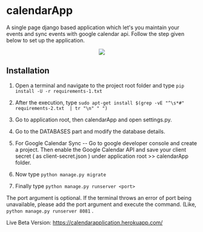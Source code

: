 # calendarApp
A single page django based application which let's you maintain your events and sync events with google calendar api. Follow the step given below to set up the application.

<p align="center">
  <a href="http://www.youtube.com/watch?v=Ntcw0H0hwPU" target="_blank">
    <img src="https://i.imgsafe.org/c829b0c10d.png">
  </a>
</p>

## Installation

1. Open a terminal and navigate to the project root folder and type `pip install -U -r requirements-1.txt`

2. After the execution, type `sudo apt-get install $(grep -vE "^\s*#" requirements-2.txt  | tr "\n" " ")`

3. Go to application root, then calendarApp and open settings.py.

4. Go to the DATABASES part and modify the database details.

5. For Google Calendar Sync -- Go to google developer console and create a project. Then enable the Google Calendar API and save your client secret ( as client-secret.json ) under application root >> calendarApp folder.

6. Now type `python manage.py migrate`

7. Finally type `python manage.py runserver <port>`

The port argument is optional. If the terminal throws an error of port  being unavailable, please add the port argument and execute the command. (Like,  `python manage.py runserver 8081`  .

Live Beta Version: https://calendarapplication.herokuapp.com/ 
